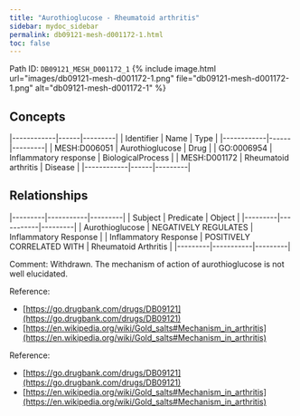 ```yaml
---
title: "Aurothioglucose - Rheumatoid arthritis"
sidebar: mydoc_sidebar
permalink: db09121-mesh-d001172-1.html
toc: false 
---
```



Path ID: `DB09121_MESH_D001172_1`
{% include image.html url="images/db09121-mesh-d001172-1.png" file="db09121-mesh-d001172-1.png" alt="db09121-mesh-d001172-1" %}

## Concepts

|------------|------|---------|
| Identifier | Name | Type    |
|------------|------|---------|
| MESH:D006051 | Aurothioglucose | Drug |
| GO:0006954 | Inflammatory response | BiologicalProcess |
| MESH:D001172 | Rheumatoid arthritis | Disease |
|------------|------|---------|

## Relationships

|---------|-----------|---------|
| Subject | Predicate | Object  |
|---------|-----------|---------|
| Aurothioglucose | NEGATIVELY REGULATES | Inflammatory Response |
| Inflammatory Response | POSITIVELY CORRELATED WITH | Rheumatoid Arthritis |
|---------|-----------|---------|

Comment: Withdrawn. The mechanism of action of aurothioglucose is not well elucidated.

Reference: 
  - [https://go.drugbank.com/drugs/DB09121](https://go.drugbank.com/drugs/DB09121)
  - [https://en.wikipedia.org/wiki/Gold_salts#Mechanism_in_arthritis](https://en.wikipedia.org/wiki/Gold_salts#Mechanism_in_arthritis)

Reference: 
  - [https://go.drugbank.com/drugs/DB09121](https://go.drugbank.com/drugs/DB09121)
  - [https://en.wikipedia.org/wiki/Gold_salts#Mechanism_in_arthritis](https://en.wikipedia.org/wiki/Gold_salts#Mechanism_in_arthritis)
